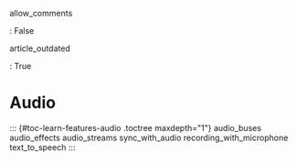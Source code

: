 allow_comments

:   False

article_outdated

:   True

# Audio

::: {#toc-learn-features-audio .toctree maxdepth="1"}
audio_buses audio_effects audio_streams sync_with_audio
recording_with_microphone text_to_speech
:::
